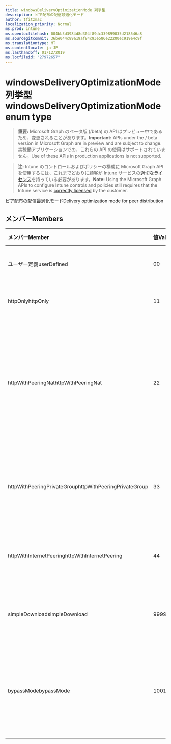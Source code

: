 ```yaml
---
title: windowsDeliveryOptimizationMode 列挙型
description: ピア配布の配信最適化モード
author: tfitzmac
localization_priority: Normal
ms.prod: intune
ms.openlocfilehash: 004bb3d3984d8d304f89dc339899035d218546a8
ms.sourcegitcommit: 36be044c89a19af84c93e586e22200ec919e4c9f
ms.translationtype: MT
ms.contentlocale: ja-JP
ms.lasthandoff: 01/12/2019
ms.locfileid: "27972657"
---
```

# <a name="windowsdeliveryoptimizationmode-enum-type"></a><span data-ttu-id="a4361-103">windowsDeliveryOptimizationMode 列挙型</span><span class="sxs-lookup"><span data-stu-id="a4361-103">windowsDeliveryOptimizationMode enum type</span></span>

> <span data-ttu-id="a4361-104">**重要:** Microsoft Graph のベータ版 (/beta) の API はプレビュー中であるため、変更されることがあります。</span><span class="sxs-lookup"><span data-stu-id="a4361-104">**Important:** APIs under the / beta version in Microsoft Graph are in preview and are subject to change.</span></span> <span data-ttu-id="a4361-105">実稼働アプリケーションでの、これらの API の使用はサポートされていません。</span><span class="sxs-lookup"><span data-stu-id="a4361-105">Use of these APIs in production applications is not supported.</span></span>

> <span data-ttu-id="a4361-106">**注:** Intune のコントロールおよびポリシーの構成に Microsoft Graph API を使用するには、これまでどおりに顧客が Intune サービスの[適切なライセンス](https://go.microsoft.com/fwlink/?linkid=839381)を持っている必要があります。</span><span class="sxs-lookup"><span data-stu-id="a4361-106">**Note:** Using the Microsoft Graph APIs to configure Intune controls and policies still requires that the Intune service is [correctly licensed](https://go.microsoft.com/fwlink/?linkid=839381) by the customer.</span></span>

<span data-ttu-id="a4361-107">ピア配布の配信最適化モード</span><span class="sxs-lookup"><span data-stu-id="a4361-107">Delivery optimization mode for peer distribution</span></span>
## <a name="members"></a><span data-ttu-id="a4361-108">メンバー</span><span class="sxs-lookup"><span data-stu-id="a4361-108">Members</span></span>
|<span data-ttu-id="a4361-109">メンバー</span><span class="sxs-lookup"><span data-stu-id="a4361-109">Member</span></span>|<span data-ttu-id="a4361-110">値</span><span class="sxs-lookup"><span data-stu-id="a4361-110">Value</span></span>|<span data-ttu-id="a4361-111">説明</span><span class="sxs-lookup"><span data-stu-id="a4361-111">Description</span></span>|
|:---|:---|:---|
|<span data-ttu-id="a4361-112">ユーザー定義</span><span class="sxs-lookup"><span data-stu-id="a4361-112">userDefined</span></span>|<span data-ttu-id="a4361-113">0</span><span class="sxs-lookup"><span data-stu-id="a4361-113">0</span></span>|<span data-ttu-id="a4361-114">設定するユーザーを許可します。</span><span class="sxs-lookup"><span data-stu-id="a4361-114">Allow the user to set.</span></span>|
|<span data-ttu-id="a4361-115">httpOnly</span><span class="sxs-lookup"><span data-stu-id="a4361-115">httpOnly</span></span>|<span data-ttu-id="a4361-116">1</span><span class="sxs-lookup"><span data-stu-id="a4361-116">1</span></span>|<span data-ttu-id="a4361-117">ないピアリングのみ、HTTP</span><span class="sxs-lookup"><span data-stu-id="a4361-117">HTTP only, no peering</span></span>|
|<span data-ttu-id="a4361-118">httpWithPeeringNat</span><span class="sxs-lookup"><span data-stu-id="a4361-118">httpWithPeeringNat</span></span>|<span data-ttu-id="a4361-119">2</span><span class="sxs-lookup"><span data-stu-id="a4361-119">2</span></span>|<span data-ttu-id="a4361-120">OS の既定値は – Http が同じネットワーク アドレス変換器の背後にあるピアリングとブレンド</span><span class="sxs-lookup"><span data-stu-id="a4361-120">OS default – Http blended with peering behind the same network address translator</span></span>|
|<span data-ttu-id="a4361-121">httpWithPeeringPrivateGroup</span><span class="sxs-lookup"><span data-stu-id="a4361-121">httpWithPeeringPrivateGroup</span></span>|<span data-ttu-id="a4361-122">3</span><span class="sxs-lookup"><span data-stu-id="a4361-122">3</span></span>|<span data-ttu-id="a4361-123">HTTP は、プライベート グループ全体でピアリングとブレンド</span><span class="sxs-lookup"><span data-stu-id="a4361-123">HTTP blended with peering across a private group</span></span>|
|<span data-ttu-id="a4361-124">httpWithInternetPeering</span><span class="sxs-lookup"><span data-stu-id="a4361-124">httpWithInternetPeering</span></span>|<span data-ttu-id="a4361-125">4</span><span class="sxs-lookup"><span data-stu-id="a4361-125">4</span></span>|<span data-ttu-id="a4361-126">HTTP はインターネットのピアリングとブレンド</span><span class="sxs-lookup"><span data-stu-id="a4361-126">HTTP blended with Internet peering</span></span>|
|<span data-ttu-id="a4361-127">simpleDownload</span><span class="sxs-lookup"><span data-stu-id="a4361-127">simpleDownload</span></span>|<span data-ttu-id="a4361-128">99</span><span class="sxs-lookup"><span data-stu-id="a4361-128">99</span></span>|<span data-ttu-id="a4361-129">ピアリングのない単純なダウンロード モード</span><span class="sxs-lookup"><span data-stu-id="a4361-129">Simple download mode with no peering</span></span>|
|<span data-ttu-id="a4361-130">bypassMode</span><span class="sxs-lookup"><span data-stu-id="a4361-130">bypassMode</span></span>|<span data-ttu-id="a4361-131">100</span><span class="sxs-lookup"><span data-stu-id="a4361-131">100</span></span>|<span data-ttu-id="a4361-132">バイパス モードにします。</span><span class="sxs-lookup"><span data-stu-id="a4361-132">Bypass mode.</span></span> <span data-ttu-id="a4361-133">配信の最適化を使用せず、代わりにビットを使用</span><span class="sxs-lookup"><span data-stu-id="a4361-133">Do not use Delivery Optimization and use BITS instead</span></span>|





